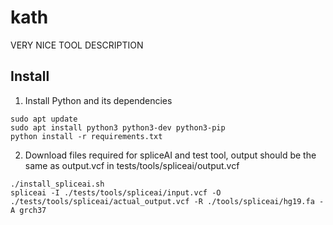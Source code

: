 # kath

VERY NICE TOOL DESCRIPTION

## Install
1. Install Python and its dependencies
```
sudo apt update
sudo apt install python3 python3-dev python3-pip
python install -r requirements.txt
```

2. Download files required for spliceAI and test tool, output should be the same as output.vcf in tests/tools/spliceai/output.vcf
```
./install_spliceai.sh
spliceai -I ./tests/tools/spliceai/input.vcf -O ./tests/tools/spliceai/actual_output.vcf -R ./tools/spliceai/hg19.fa -A grch37
```